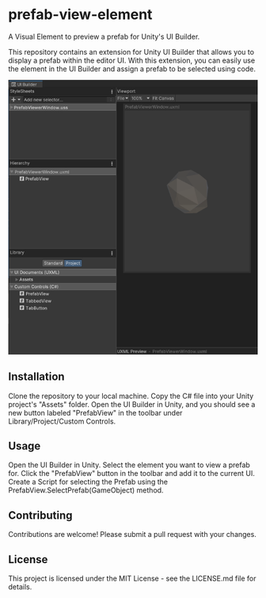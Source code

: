 # prefab-view-element
A Visual Element to preview a prefab for Unity's UI Builder.

This repository contains an extension for Unity UI Builder that allows you to display a prefab within the editor UI. With this extension, you can easily use the element in the UI Builder and assign a prefab to be selected using code.

![UI Builder with PrefabView Element](/prefabview-screenshot.PNG?raw=true "UI Builder with PrefabView Element")

## Installation

Clone the repository to your local machine.
Copy the C# file into your Unity project's "Assets" folder.
Open the UI Builder in Unity, and you should see a new button labeled "PrefabView" in the toolbar under Library/Project/Custom Controls.

## Usage

Open the UI Builder in Unity.
Select the element you want to view a prefab for.
Click the "PrefabView" button in the toolbar and add it to the current UI.
Create a Script for selecting the Prefab using the PrefabView.SelectPrefab(GameObject) method.


## Contributing

Contributions are welcome! Please submit a pull request with your changes.

## License

This project is licensed under the MIT License - see the LICENSE.md file for details.
